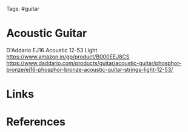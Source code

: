 Tags: #guitar

# Acoustic Guitar
D'Addario EJ16 Acoustic 12-53 Light
https://www.amazon.in/gp/product/B000EEJ8CS
https://www.daddario.com/products/guitar/acoustic-guitar/phosphor-bronze/ej16-phosphor-bronze-acoustic-guitar-strings-light-12-53/

# Links

# References